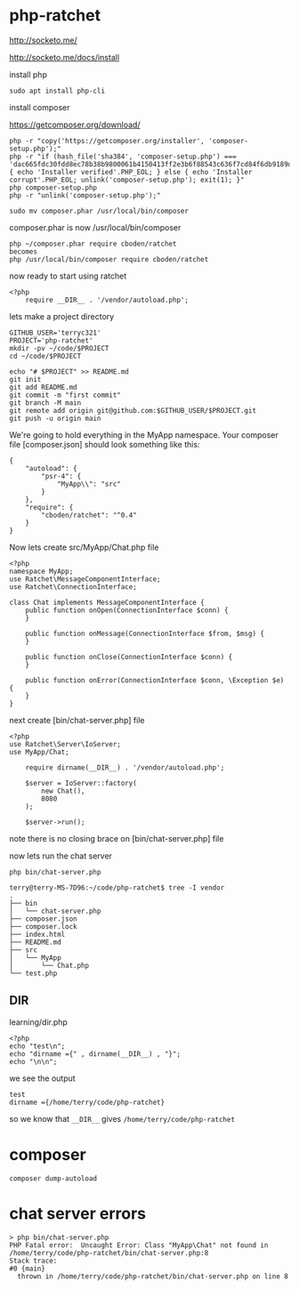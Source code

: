 # php-ratchet

http://socketo.me/

http://socketo.me/docs/install

install php
```
sudo apt install php-cli
```

install composer

https://getcomposer.org/download/

```
php -r "copy('https://getcomposer.org/installer', 'composer-setup.php');"
php -r "if (hash_file('sha384', 'composer-setup.php') === 'dac665fdc30fdd8ec78b38b9800061b4150413ff2e3b6f88543c636f7cd84f6db9189d43a81e5503cda447da73c7e5b6') { echo 'Installer verified'.PHP_EOL; } else { echo 'Installer corrupt'.PHP_EOL; unlink('composer-setup.php'); exit(1); }"
php composer-setup.php
php -r "unlink('composer-setup.php');"
```

```
sudo mv composer.phar /usr/local/bin/composer
```

composer.phar is now /usr/local/bin/composer 

```
php ~/composer.phar require cboden/ratchet
becomes 
php /usr/local/bin/composer require cboden/ratchet
```

now ready to start using ratchet
```
<?php
    require __DIR__ . '/vendor/autoload.php';
```

lets make a project directory
```
GITHUB_USER='terryc321'
PROJECT='php-ratchet'
mkdir -pv ~/code/$PROJECT
cd ~/code/$PROJECT

echo "# $PROJECT" >> README.md
git init
git add README.md
git commit -m "first commit"
git branch -M main
git remote add origin git@github.com:$GITHUB_USER/$PROJECT.git
git push -u origin main
```


We're going to hold everything in the MyApp namespace. Your composer file [composer.json] should look something like this:

```
{
    "autoload": {
        "psr-4": {
            "MyApp\\": "src"
        }
    },
    "require": {
        "cboden/ratchet": "^0.4"
    }
}
```



Now lets create src/MyApp/Chat.php file 
```
<?php
namespace MyApp;
use Ratchet\MessageComponentInterface;
use Ratchet\ConnectionInterface;

class Chat implements MessageComponentInterface {
    public function onOpen(ConnectionInterface $conn) {
    }

    public function onMessage(ConnectionInterface $from, $msg) {
    }

    public function onClose(ConnectionInterface $conn) {
    }

    public function onError(ConnectionInterface $conn, \Exception $e) {
    }
}

```

next create [bin/chat-server.php] file
```
<?php
use Ratchet\Server\IoServer;
use MyApp/Chat;

    require dirname(__DIR__) . '/vendor/autoload.php';

    $server = IoServer::factory(
        new Chat(),
        8080
    );

    $server->run();
```

note there is no closing brace on [bin/chat-server.php] file

now lets run the chat server
```
php bin/chat-server.php
```


```
terry@terry-MS-7D96:~/code/php-ratchet$ tree -I vendor
.
├── bin
│   └── chat-server.php
├── composer.json
├── composer.lock
├── index.html
├── README.md
├── src
│   └── MyApp
│       └── Chat.php
└── test.php

```

## DIR

learning/dir.php
```
<?php
echo "test\n";
echo "dirname ={" , dirname(__DIR__) , "}";
echo "\n\n";
```

we see the output 
```
test
dirname ={/home/terry/code/php-ratchet}
```
so we know that ```__DIR__``` gives ```/home/terry/code/php-ratchet```

# composer

```
composer dump-autoload
```

# chat server errors 
```
> php bin/chat-server.php
PHP Fatal error:  Uncaught Error: Class "MyApp\Chat" not found in /home/terry/code/php-ratchet/bin/chat-server.php:8
Stack trace:
#0 {main}
  thrown in /home/terry/code/php-ratchet/bin/chat-server.php on line 8
```

